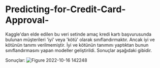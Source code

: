 # Predicting-for-Credit-Card-Approval-
Kaggle'dan elde edilen bu veri setinde amaç kredi kartı başvurusunda bulunan müşterileri 'iyi' veya 'kötü' olarak sınıflandırmaktır. Ancak iyi ve kötünün tanımı verilmemiştir. İyi ve kötünün tanımını yaptıktan bunun sınıflandırmasını yapan modeller geliştirildi. Sonuçlar aşağıdaki gibidir.

Sonuçlar:
![Figure 2022-10-16 142248](https://user-images.githubusercontent.com/46621453/196050489-03066174-1225-4d6f-8270-8ebbfeca75fc.png)
